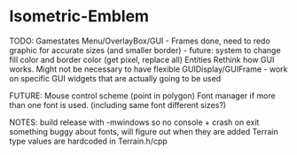 Isometric-Emblem
================

TODO: 
	Gamestates
	Menu/OverlayBox/GUI
		- Frames done, need to redo graphic for accurate sizes (and smaller border)
		- future: system to change fill color and border color (get pixel, replace all)
	Entities
	Rethink how GUI works.  Might not be necessary to have flexible GUIDisplay/GUIFrame
		- work on specific GUI widgets that are actually going to be used
	
FUTURE:
	Mouse control scheme (point in polygon)
	Font manager if more than one font is used. (including same font different sizes?)
	
NOTES:
	build release with -mwindows so no console + crash on exit
	something buggy about fonts, will figure out when they are added
	Terrain type values are hardcoded in Terrain.h/cpp
